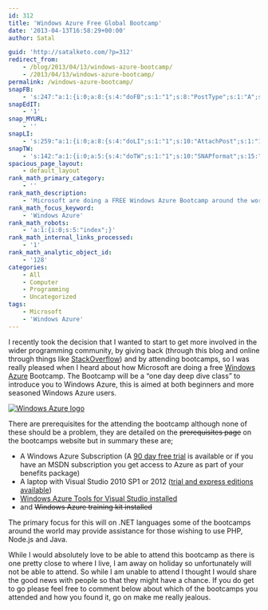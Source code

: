 ```yaml
---
id: 312
title: 'Windows Azure Free Global Bootcamp'
date: '2013-04-13T16:58:29+00:00'
author: Satal

guid: 'http://satalketo.com/?p=312'
redirect_from:
    - /blog/2013/04/13/windows-azure-bootcamp/
    - /2013/04/13/windows-azure-bootcamp/
permalink: /windows-azure-bootcamp/
snapFB:
    - 's:247:"a:1:{i:0;a:8:{s:4:"doFB";s:1:"1";s:8:"PostType";s:1:"A";s:10:"AttachPost";s:1:"1";s:10:"SNAPformat";s:51:"New post (%TITLE%) has been published on %SITENAME%";s:9:"isAutoImg";s:1:"A";s:8:"imgToUse";b:0;s:9:"isAutoURL";s:1:"A";s:8:"urlToUse";b:0;}}";'
snapEdIT:
    - '1'
snap_MYURL:
    - ''
snapLI:
    - 's:259:"a:1:{i:0;a:8:{s:4:"doLI";s:1:"1";s:10:"AttachPost";s:1:"1";s:10:"SNAPformat";s:41:"New post has been published on %SITENAME%";s:11:"SNAPformatT";s:18:"New Post - %TITLE%";s:9:"isAutoImg";s:1:"A";s:8:"imgToUse";b:0;s:9:"isAutoURL";s:1:"A";s:8:"urlToUse";b:0;}}";'
snapTW:
    - 's:142:"a:1:{i:0;a:5:{s:4:"doTW";s:1:"1";s:10:"SNAPformat";s:15:"%TITLE% - %URL%";s:8:"attchImg";s:1:"1";s:9:"isAutoImg";s:1:"A";s:8:"imgToUse";b:0;}}";'
spacious_page_layout:
    - default_layout
rank_math_primary_category:
    - ''
rank_math_description:
    - 'Microsoft are doing a FREE Windows Azure Bootcamp around the world, spreading the good news.'
rank_math_focus_keyword:
    - 'Windows Azure'
rank_math_robots:
    - 'a:1:{i:0;s:5:"index";}'
rank_math_internal_links_processed:
    - '1'
rank_math_analytic_object_id:
    - '128'
categories:
    - All
    - Computer
    - Programming
    - Uncategorized
tags:
    - Microsoft
    - 'Windows Azure'
---
```


I recently took the decision that I wanted to start to get more involved in the wider programming community, by giving back (through this blog and online through things like [StackOverflow](http://stackoverflow.com/users/465404/satal "My StackOverflow profile")) and by attending bootcamps, so I was really pleased when I heard about how Microsoft are doing a free [Windows Azure](http://www.windowsazure.com/ "Windows Azure") Bootcamp. The Bootcamp will be a “one day deep dive class” to introduce you to Windows Azure, this is aimed at both beginners and more seasoned Windows Azure users.

[![Windows Azure logo](https://samjenkins.com/wp-content/uploads/2013/04/Windows-Azure-logo-300x48.jpg)](http://www.windowsazure.com/)

There are prerequisites for the attending the bootcamp although none of these should be a problem, they are detailed on the <del>prerequisites page</del> on the bootcamps website but in summary these are;

- A Windows Azure Subscription (A [90 day free trial](http://www.windowsazure.com/en-us/pricing/free-trial/?WT.mc_id=AA0B11432 "90 day free trial for Windows Azure") is available or if you have an MSDN subscription you get access to Azure as part of your benefits package)
- A laptop with Visual Studio 2010 SP1 or 2012 ([trial and express editions available](http://www.microsoft.com/visualstudio/eng/downloads "Visual Studio downloads"))
- [Windows Azure Tools for Visual Studio installed](http://go.microsoft.com/fwlink/?LinkID=254364&clcid=0x409 "Windows Azure Tools for Visual Studio")
- and <del>Windows Azure training kit installed</del>

The primary focus for this will on .NET languages some of the bootcamps around the world may provide assistance for those wishing to use PHP, Node.js and Java.

While I would absolutely love to be able to attend this bootcamp as there is one pretty close to where I live, I am away on holiday so unfortunately will not be able to attend. So while I am unable to attend I thought I would share the good news with people so that they might have a chance. If you do get to go please feel free to comment below about which of the bootcamps you attended and how you found it, go on make me really jealous.